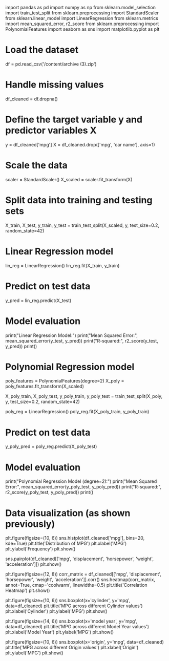 import pandas as pd
import numpy as np
from sklearn.model_selection import train_test_split
from sklearn.preprocessing import StandardScaler
from sklearn.linear_model import LinearRegression
from sklearn.metrics import mean_squared_error, r2_score
from sklearn.preprocessing import PolynomialFeatures
import seaborn as sns
import matplotlib.pyplot as plt

# Load the dataset
df = pd.read_csv('/content/archive (3).zip')

# Handle missing values
df_cleaned = df.dropna()

# Define the target variable y and predictor variables X
y = df_cleaned['mpg']
X = df_cleaned.drop(['mpg', 'car name'], axis=1)

# Scale the data
scaler = StandardScaler()
X_scaled = scaler.fit_transform(X)

# Split data into training and testing sets
X_train, X_test, y_train, y_test = train_test_split(X_scaled, y, test_size=0.2, random_state=42)

# Linear Regression model
lin_reg = LinearRegression()
lin_reg.fit(X_train, y_train)

# Predict on test data
y_pred = lin_reg.predict(X_test)

# Model evaluation
print("Linear Regression Model:")
print("Mean Squared Error:", mean_squared_error(y_test, y_pred))
print("R-squared:", r2_score(y_test, y_pred))
print()

# Polynomial Regression model
poly_features = PolynomialFeatures(degree=2)
X_poly = poly_features.fit_transform(X_scaled)

X_poly_train, X_poly_test, y_poly_train, y_poly_test = train_test_split(X_poly, y, test_size=0.2, random_state=42)

poly_reg = LinearRegression()
poly_reg.fit(X_poly_train, y_poly_train)

# Predict on test data
y_poly_pred = poly_reg.predict(X_poly_test)

# Model evaluation
print("Polynomial Regression Model (degree=2):")
print("Mean Squared Error:", mean_squared_error(y_poly_test, y_poly_pred))
print("R-squared:", r2_score(y_poly_test, y_poly_pred))
print()

# Data visualization (as shown previously)
plt.figure(figsize=(10, 6))
sns.histplot(df_cleaned['mpg'], bins=20, kde=True)
plt.title('Distribution of MPG')
plt.xlabel('MPG')
plt.ylabel('Frequency')
plt.show()

sns.pairplot(df_cleaned[['mpg', 'displacement', 'horsepower', 'weight', 'acceleration']])
plt.show()

plt.figure(figsize=(12, 8))
corr_matrix = df_cleaned[['mpg', 'displacement', 'horsepower', 'weight', 'acceleration']].corr()
sns.heatmap(corr_matrix, annot=True, cmap='coolwarm', linewidths=0.5)
plt.title('Correlation Heatmap')
plt.show()

plt.figure(figsize=(10, 6))
sns.boxplot(x='cylinder', y='mpg', data=df_cleaned)
plt.title('MPG across different Cylinder values')
plt.xlabel('Cylinder')
plt.ylabel('MPG')
plt.show()

plt.figure(figsize=(14, 6))
sns.boxplot(x='model year', y='mpg', data=df_cleaned)
plt.title('MPG across different Model Year values')
plt.xlabel('Model Year')
plt.ylabel('MPG')
plt.show()

plt.figure(figsize=(10, 6))
sns.boxplot(x='origin', y='mpg', data=df_cleaned)
plt.title('MPG across different Origin values')
plt.xlabel('Origin')
plt.ylabel('MPG')
plt.show()
